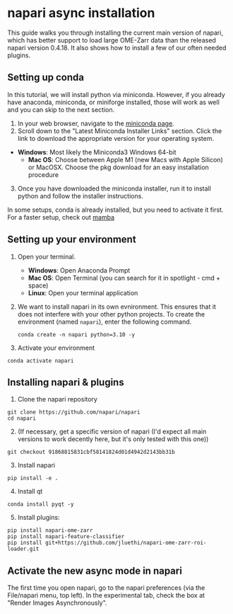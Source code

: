 # napari async installation

This guide walks you through installing the current main version of napari, which has better support to load large OME-Zarr data than the released napari version 0.4.18.
It also shows how to install a few of our often needed plugins.

## Setting up conda

In this tutorial, we will install python via miniconda. However, if you already have anaconda, miniconda, or miniforge installed, those will work as well and you can skip to the next section.

1. In your web browser, navigate to the [miniconda page](https://docs.conda.io/en/latest/miniconda.html).
2. Scroll down to the "Latest Miniconda Installer Links" section. Click the link to download the appropriate version for your operating system.
  - **Windows**: Most likely the Miniconda3 Windows 64-bit  
	- **Mac OS**: Choose between Apple M1 (new Macs with Apple Silicon) or MacOSX. Choose the pkg download for an easy installation procedure  
3. Once you have downloaded the miniconda installer, run it to install python and follow the installer instructions.

In some setups, conda is already installed, but you need to activate it first.
For a faster setup, check out [mamba](https://mamba.readthedocs.io/en/latest/user_guide/micromamba.html)

## Setting up your environment
1. Open your terminal.
	- **Windows**: Open Anaconda Prompt
	- **Mac OS**: Open Terminal (you can search for it in spotlight - cmd + space)
	- **Linux**: Open your terminal application

2. We want to install napari in its own evnironment. This ensures that it does not interfere with your other python projects. To create the environment (named `napari`), enter the following command.

	```
	conda create -n napari python=3.10 -y
	```

3. Activate your environment

```
conda activate napari
```


## Installing napari & plugins
1. Clone the napari repository

```
git clone https://github.com/napari/napari
cd napari
```

2. (If necessary, get a specific version of napari (I'd expect all main versions to work decently here, but it's only tested with this one))

```
git checkout 91868815831cbf58141824d01d4942d2143bb31b
```

3. Install napari

```
pip install -e .
```

4. Install qt

```
conda install pyqt -y
```

5. Install plugins:

```
pip install napari-ome-zarr
pip install napari-feature-classifier
pip install git+https://github.com/jluethi/napari-ome-zarr-roi-loader.git
```

## Activate the new async mode in napari
The first time you open napari, go to the napari preferences (via the File/napari menu, top left). In the experimental tab, check the box at "Render Images Asynchronously".



